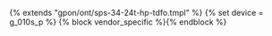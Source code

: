 {% extends "gpon/ont/sps-34-24t-hp-tdfo.tmpl" %}
{% set device = g_010s_p %}
{% block vendor_specific %}{% endblock %}

